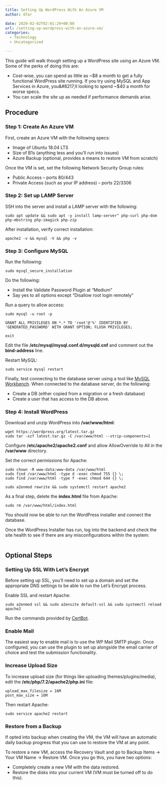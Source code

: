 ```yaml
---
title: Setting Up WordPress With An Azure VM
author: dfar

date: 2020-02-02T02:01:29+00:00
url: /setting-up-wordpress-with-an-azure-vm/
categories:
  - Technology
  - Uncategorized

---
```

This guide will walk though setting up a WordPress site using an Azure VM. Some of the perks of doing this are:

  * Cost-wise, you can spend as little as ~$8 a month to get a fully functional WordPress site running. If you try using MySQL and App Services in Azure, you&#8217;ll looking to spend ~$40 a month for worse specs.
  * You can scale the site up as needed if performance demands arise.

## Procedure

### Step 1: Create An Azure VM

First, create an Azure VM with the following specs:

  * Image of Ubuntu 18.04 LTS
  * Size of B1s (anything less and you&#8217;ll run into issues)
  * Azure Backup (optional, provides a means to restore VM from scratch)

Once the VM is set, set the following Network Security Group rules:

  * Public Access &#8211; ports 80/443
  * Private Access (such as your IP address) &#8211; ports 22/3306

### Step 2: Set up LAMP Server

SSH into the server and install a LAMP server with the following:

<pre class="wp-block-code"><code>sudo apt update && sudo apt -y install lamp-server^ php-curl php-dom php-mbstring php-imagick php-zip</code></pre>

After installation, verify correct installation:

<pre class="wp-block-code"><code>apache2 -v && mysql -V && php -v</code></pre>

### Step 3: Configure MySQL

Run the following:

<pre class="wp-block-code"><code>sudo mysql_secure_installation</code></pre>

Do the following:

  * Install the Validate Password Plugin at &#8220;Medium&#8221;
  * Say yes to all options except &#8220;Disallow root login remotely&#8221;

Run a query to allow access:

<pre class="wp-block-code"><code>sudo mysql -u root -p

GRANT ALL PRIVILEGES ON *.* TO 'root'@'%' IDENTIFIED BY 'GENERATED_PASSWORD' WITH GRANT OPTION; FLUSH PRIVILEGES;

exit</code></pre>

Edit the file **/etc/mysql/mysql.conf.d/mysqld.cnf** and comment out the **bind-address** line.

Restart MySQL:

<pre class="wp-block-code"><code>sudo service mysql restart</code></pre>

Finally, test connecting to the database server using a tool like <a rel="noreferrer noopener" aria-label="MySQL Workbench (opens in a new tab)" href="https://www.mysql.com/products/workbench/" target="_blank">MySQL Workbench</a>. When connected to the database server, do the following:

  * Create a DB (either copied from a migration or a fresh database)
  * Create a user that has access to the DB above.

### Step 4: Install WordPress

Download and unzip WordPress into **/var/www/html**:

<pre class="wp-block-code"><code>wget https://wordpress.org/latest.tar.gz
sudo tar -xzf latest.tar.gz -C /var/www/html --strip-components=1</code></pre>

Configure **/etc/apache2/apache2.conf** and allow AllowOverride to All in the **/var/www** directory.

Set the correct permissions for Apache:

<pre class="wp-block-code"><code>sudo chown -R www-data:www-data /var/www/html
sudo find /var/www/html -type d -exec chmod 755 {} \;
sudo find /var/www/html -type f -exec chmod 644 {} \;

sudo a2enmod rewrite && sudo systemctl restart apache2</code></pre>

As a final step, delete the **index.html** file from Apache:

<pre class="wp-block-code"><code>sudo rm /var/www/html/index.html</code></pre>

You should now be able to run the WordPress installer and connect the database.

Once the WordPress Installer has run, log into the backend and check the site health to see if there are any misconfigurations within the system:<figure class="wp-block-image size-large">

<img src="https://dfar.io/wp-content/uploads/2020/02/image-3-1024x390.png" alt="" class="wp-image-1023" srcset="https://40.76.37.251/wp-content/uploads/2020/02/image-3-1024x390.png 1024w, https://40.76.37.251/wp-content/uploads/2020/02/image-3-300x114.png 300w, https://40.76.37.251/wp-content/uploads/2020/02/image-3-768x293.png 768w, https://40.76.37.251/wp-content/uploads/2020/02/image-3-1536x585.png 1536w, https://40.76.37.251/wp-content/uploads/2020/02/image-3-2048x780.png 2048w, https://40.76.37.251/wp-content/uploads/2020/02/image-3-1200x457.png 1200w" sizes="(max-width: 709px) 85vw, (max-width: 909px) 67vw, (max-width: 1362px) 62vw, 840px" /> </figure> 

## Optional Steps

### Setting Up SSL With Let&#8217;s Encrypt

Before setting up SSL, you&#8217;ll need to set up a domain and set the appropriate DNS settings to be able to run the Let&#8217;s Encrypt process.

Enable SSL and restart Apache:

<pre class="wp-block-code"><code>sudo a2enmod ssl && sudo a2ensite default-ssl && sudo systemctl reload apache2</code></pre>

Run the commands provided by <a rel="noreferrer noopener" aria-label="CertBot (opens in a new tab)" href="https://certbot.eff.org/lets-encrypt/ubuntubionic-apache" target="_blank">CertBot</a>.

### Enable Mail

The easiest way to enable mail is to use the WP Mail SMTP plugin. Once configured, you can use the plugin to set up alongside the email carrier of choice and test the submission functionality.

### Increase Upload Size

To increase upload size (for things like uploading themes/plugins/media), edit the **/etc/php/7.2/apache2/php.ini** file:

<pre class="wp-block-code"><code>upload_max_filesize = 16M
post_max_size = 16M</code></pre>

Then restart Apache:

<pre class="wp-block-code"><code>sudo service apache2 restart</code></pre>

### Restore from a Backup

If opted into backup when creating the VM, the VM will have an automatic daily backup progress that you can use to restore the VM at any point.

To restore a new VM, access the Recovery Vault and go to Backup Items -> Your VM Name -> Restore VM. Once you go this, you have two options:

  * Completely create a new VM with the data restored.
  * Restore the disks into your current VM (VM must be turned off to do this).